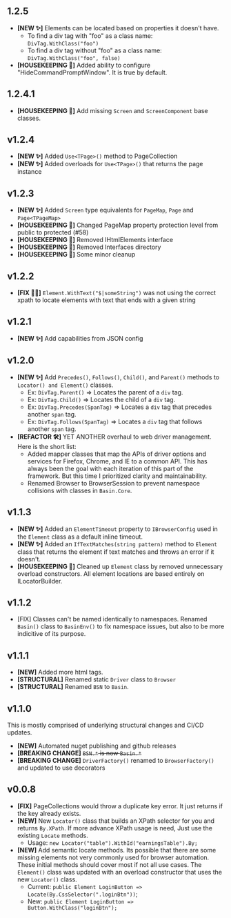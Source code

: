 ## 1.2.5
* **[NEW ✨]** Elements can be located based on properties it doesn't have.
  * To find a div tag with "foo" as a class name: `DivTag.WithClass("foo")`
  * To find a div tag without "foo" as a class name: `DivTag.WithClass("foo", false)`
* **[HOUSEKEEPING 🧹]** Added ability to configure "HideCommandPromptWindow". It is true by default.

## 1.2.4.1

* **[HOUSEKEEPING 🧹]** Add missing `Screen` and `ScreenComponent` base classes.

## v1.2.4

* **[NEW ✨]** Added `Use<TPage>()` method to PageCollection
* **[NEW ✨]** Added overloads for `Use<TPage>()` that returns the page instance

## v1.2.3

* **[NEW ✨]** Added `Screen` type equivalents for `PageMap`, `Page` and `Page<TPageMap>`
* **[HOUSEKEEPING 🧹]** Changed PageMap property protection level from public to protected (#58)
* **[HOUSEKEEPING 🧹]** Removed IHtmlElements interface
* **[HOUSEKEEPING 🧹]** Removed Interfaces directory
* **[HOUSEKEEPING 🧹]** Some minor cleanup

## v1.2.2

* **[FIX 💪🏾]** `Element.WithText("$|someString")` was not using the correct xpath to locate elements with text that ends with a given string

## v1.2.1

* **[NEW ✨]** Add capabilities from JSON config

## v1.2.0

* **[NEW ✨]** Add `Precedes()`, `Follows()`, `Child()`, and `Parent()` methods to `Locator() and Element()` classes.
  * Ex: `DivTag.Parent()` => Locates the parent of a `div` tag.
  * Ex: `DivTag.Child()` => Locates the child of a `div` tag.
  * Ex: `DivTag.Precedes(SpanTag)` => Locates a `div` tag that precedes another `span` tag.
  * Ex: `DivTag.Follows(SpanTag)` => Locates a `div` tag that follows another `span` tag.
* **[REFACTOR 🛠]** YET ANOTHER overhaul to web driver management. Here is the short list:
  * Added mapper classes that map the APIs of driver options and services for Firefox, Chrome, and IE to a common API. This has always been the goal with each iteration of this part of the framework. But this time I prioritized clarity and maintainability. 
  * Renamed Browser to BrowserSession to prevent namespace collisions with classes in `Basin.Core`.


## v1.1.3

* **[NEW ✨]** Added an `ElementTimeout` property to `IBrowserConfig` used in the `Element` class as a default inline timeout.
* **[NEW ✨]** Added an `IfTextMatches(string pattern)` method to `Element` class that returns the element if text matches and throws an error if it doesn't.
* **[HOUSEKEEPING 🧹]** Cleaned up `Element` class by removed unnecessary overload constructors. All element locations are based entirely on ILocatorBuilder.

## v1.1.2

* [FIX] Classes can't be named identically to namespaces. Renamed `Basin()` class to `BasinEnv()` to fix namespace issues, but also to be more indicitive of its purpose.

## v1.1.1

* **[NEW]** Added more html tags.
* **[STRUCTURAL]** Renamed static `Driver` class to `Browser`
* **[STRUCTURAL]** Renamed `BSN` to `Basin`.

## v1.1.0

This is mostly comprised of underlying structural changes and CI/CD updates.

* **[NEW]** Automated nuget publishing and github releases
* **[BREAKING CHANGE]** ~~`BSN.*` is now `Basin.*`~~
* **[BREAKING CHANGE]** `DriverFactory()` renamed to `BrowserFactory()` and updated to use decorators


## v0.0.8 

* **[FIX]** PageCollections would throw a duplicate key error. It just returns if the key already exists.
* **[NEW]** New `Locator()` class that builds an XPath selector for you and returns `By.XPath`. If more advance XPath usage is need, Just use the existing `Locate` methods.
  * Usage: `new Locator("table").WithId("earningsTable").By;`
* **[NEW]** Add semantic locate methods. Its possible that there are some missing elements not very commonly used for browser automation. These initial methods should cover most if not all use cases. The `Element()` class was updated with an overload constructor that uses the new `Locator()` class.
  * Current: `public Element LoginButton => Locate(By.CssSelector(".loginBtn"))`;
  * New: `public Element LoginButton => Button.WithClass("loginBtn");`